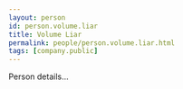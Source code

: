 ```yaml
---
layout: person
id: person.volume.liar
title: Volume Liar
permalink: people/person.volume.liar.html
tags: [company.public]
---
```


Person details...